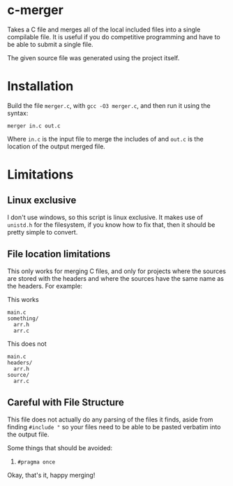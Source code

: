 # c-merger
Takes a C file and merges all of the local included files into a single compilable file. It is useful if you do competitive programming and have to be able to submit a single file.

The given source file was generated using the project itself.

# Installation
Build the file `merger.c`, with `gcc -O3 merger.c`, and then run it using the syntax:
```
merger in.c out.c
```
Where `in.c` is the input file to merge the includes of and `out.c` is the location of the output merged file.

# Limitations
## Linux exclusive
I don't use windows, so this script is linux exclusive. It makes use of `unistd.h` for the filesystem, if you know how to fix that, then it should be pretty simple to convert.

## File location limitations
This only works for merging C files, and only for projects where the sources are stored with the headers and where the sources have the same name as the headers.
For example:

This works
```
main.c
something/
  arr.h
  arr.c
```

This does not
```
main.c
headers/
  arr.h
source/
  arr.c
```

## Careful with File Structure
This file does not actually do any parsing of the files it finds, aside from finding `#include "` so your files need to be able to be pasted verbatim into the output file.

Some things that should be avoided:
1. `#pragma once`

Okay, that's it, happy merging!
